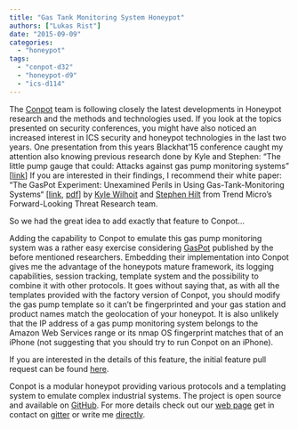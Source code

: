```yaml
---
title: "Gas Tank Monitoring System Honeypot"
authors: ["Lukas Rist"]
date: "2015-09-09"
categories: 
  - "honeypot"
tags: 
  - "conpot-d32"
  - "honeypot-d9"
  - "ics-d114"
---
```


The [Conpot](http://conpot.org) team is following closely the latest developments in Honeypot research and the methods and technologies used. If you look at the topics presented on security conferences, you might have also noticed an increased interest in ICS security and honeypot technologies in the last two years. One presentation from this years Blackhat’15 conference caught my attention also knowing previous research done by Kyle and Stephen: “The little pump gauge that could: Attacks against gas pump monitoring systems” \[[link](https://www.blackhat.com/us-15/briefings.html#the-little-pump-gauge-that-could-attacks-against-gas-pump-monitoring-systems)\] If you are interested in their findings, I recommend their white paper: “The GasPot Experiment: Unexamined Perils in Using Gas-Tank-Monitoring Systems“ \[[link](https://www.trendmicro.com/vinfo/us/security/news/cybercrime-and-digital-threats/the-gaspot-experiment), [pdf](http://www.trendmicro.com/cloud-content/us/pdfs/security-intelligence/white-papers/wp_the_gaspot_experiment.pdf)\] by [Kyle Wilhoit](https://twitter.com/lowcalspam) and [Stephen Hilt](https://twitter.com/sjhilt) from Trend Micro’s Forward-Looking Threat Research team.  
  
So we had the great idea to add exactly that feature to Conpot...  
  
Adding the capability to Conpot to emulate this gas pump monitoring system was a rather easy exercise considering [GasPot]( https://github.com/sjhilt/GasPot) published by the before mentioned researchers. Embedding their implementation into Conpot gives me the advantage of the honeypots mature framework, its logging capabilities, session tracking, template system and the possibility to combine it with other protocols. It goes without saying that, as with all the templates provided with the factory version of Conpot, you should modify the gas pump template so it can’t be fingerprinted and your gas station and product names match the geolocation of your honeypot. It is also unlikely that the IP address of a gas pump monitoring system belongs to the Amazon Web Services range or its nmap OS fingerprint matches that of an iPhone (not suggesting that you should try to run Conpot on an iPhone).  
  
If you are interested in the details of this feature, the initial feature pull request can be found [here](https://github.com/mushorg/conpot/commit/61ee0f5881ef1ed127181450057cf049b5487905).  
  
Conpot is a modular honeypot providing various protocols and a templating system to emulate complex industrial systems. The project is open source and available on [GitHub](https://github.com/mushorg/conpot). For more details check out our [web page](http://conpot.org/) get in contact on [gitter]("https://gitter.im/mushorg/conpot) or write me [directly](https://twitter.com/glaslos).
